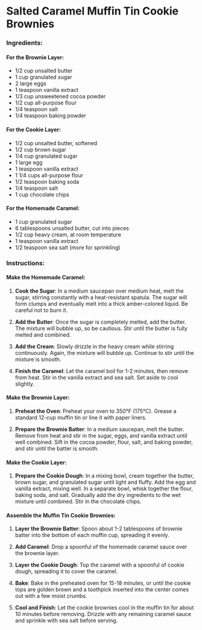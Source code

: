 # Salted Caramel Muffin Tin Cookie Brownies

### Ingredients:

#### For the Brownie Layer:
- 1/2 cup unsalted butter
- 1 cup granulated sugar
- 2 large eggs
- 1 teaspoon vanilla extract
- 1/3 cup unsweetened cocoa powder
- 1/2 cup all-purpose flour
- 1/4 teaspoon salt
- 1/4 teaspoon baking powder

#### For the Cookie Layer:
- 1/2 cup unsalted butter, softened
- 1/2 cup brown sugar
- 1/4 cup granulated sugar
- 1 large egg
- 1 teaspoon vanilla extract
- 1 1/4 cups all-purpose flour
- 1/2 teaspoon baking soda
- 1/4 teaspoon salt
- 1 cup chocolate chips

#### For the Homemade Caramel:
- 1 cup granulated sugar
- 6 tablespoons unsalted butter, cut into pieces
- 1/2 cup heavy cream, at room temperature
- 1 teaspoon vanilla extract
- 1/2 teaspoon sea salt (more for sprinkling)

### Instructions:

#### Make the Homemade Caramel:
1. **Cook the Sugar**: In a medium saucepan over medium heat, melt the sugar, stirring constantly with a heat-resistant spatula. The sugar will form clumps and eventually melt into a thick amber-colored liquid. Be careful not to burn it.
   
2. **Add the Butter**: Once the sugar is completely melted, add the butter. The mixture will bubble up, so be cautious. Stir until the butter is fully melted and combined.

3. **Add the Cream**: Slowly drizzle in the heavy cream while stirring continuously. Again, the mixture will bubble up. Continue to stir until the mixture is smooth.

4. **Finish the Caramel**: Let the caramel boil for 1-2 minutes, then remove from heat. Stir in the vanilla extract and sea salt. Set aside to cool slightly.

#### Make the Brownie Layer:
1. **Preheat the Oven**: Preheat your oven to 350°F (175°C). Grease a standard 12-cup muffin tin or line it with paper liners.

2. **Prepare the Brownie Batter**: In a medium saucepan, melt the butter. Remove from heat and stir in the sugar, eggs, and vanilla extract until well combined. Sift in the cocoa powder, flour, salt, and baking powder, and stir until the batter is smooth.

#### Make the Cookie Layer:
1. **Prepare the Cookie Dough**: In a mixing bowl, cream together the butter, brown sugar, and granulated sugar until light and fluffy. Add the egg and vanilla extract, mixing well. In a separate bowl, whisk together the flour, baking soda, and salt. Gradually add the dry ingredients to the wet mixture until combined. Stir in the chocolate chips.

#### Assemble the Muffin Tin Cookie Brownies:
1. **Layer the Brownie Batter**: Spoon about 1-2 tablespoons of brownie batter into the bottom of each muffin cup, spreading it evenly.

2. **Add Caramel**: Drop a spoonful of the homemade caramel sauce over the brownie layer.

3. **Layer the Cookie Dough**: Top the caramel with a spoonful of cookie dough, spreading it to cover the caramel.

4. **Bake**: Bake in the preheated oven for 15-18 minutes, or until the cookie tops are golden brown and a toothpick inserted into the center comes out with a few moist crumbs.

5. **Cool and Finish**: Let the cookie brownies cool in the muffin tin for about 10 minutes before removing. Drizzle with any remaining caramel sauce and sprinkle with sea salt before serving.